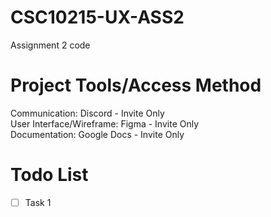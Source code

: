 # CSC10215-UX-ASS2
Assignment 2 code


# Project Tools/Access Method  
Communication: Discord - Invite Only  
User Interface/Wireframe: Figma - Invite Only  
Documentation: Google Docs - Invite Only  


# Todo List
- [ ] Task 1

